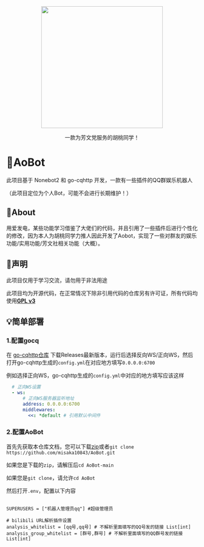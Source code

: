 


<div align=center><img width="320" height="320" src="https://s2.loli.net/2023/01/16/7b4TJpn1tYP8sej.png"/></div>


<div align=center><p>一款为芳文党服务的胡桃同学！</p></div>

# 🤖AoBot

此项目基于 Nonebot2 和 go-cqhttp 开发，一款有一些插件的QQ群娱乐机器人

（此项目定位为个人Bot，可能不会进行长期维护！）

## 💭About

用爱发电，某些功能学习借鉴了大佬们的代码，并且引用了一些插件后进行个性化的修改，因为本人为胡桃同学力推人因此开发了Aobot，实现了一些对群友的娱乐功能/实用功能/芳文社相关功能（大概）。

## 📣声明

此项目仅用于学习交流，请勿用于非法用途

此项目均为开源代码，在正常情况下除非引用代码的仓库另有许可证，所有代码均使用[**GPL v3**](https://choosealicense.com/licenses/gpl-3.0/)

## 💡简单部署

### 1.配置gocq

在 [go-cqhttp仓库](https://github.com/Mrs4s/go-cqhttp) 下载Releases最新版本，运行后选择反向WS/正向WS，然后打开go-cqhttp生成的`config.yml`在对应地方填写`0.0.0.0:6700`

例如选择正向WS，go-cqhttp生成的`config.yml`中对应的地方填写应该这样

```yml
  # 正向WS设置
  - ws:
      # 正向WS服务器监听地址
      address: 0.0.0.0:6700
      middlewares:
        <<: *default # 引用默认中间件
```

### 2.配置AoBot

首先先获取本仓库文档，您可以下载[zip](https://github.com/misaka10843/AoBot/archive/refs/heads/main.zip)或者`git clone https://github.com/misaka10843/AoBot.git`

如果您是下载的`zip`，请解压后`cd AoBot-main`

如果您是`git clone`，请允许`cd AoBot`

然后打开`.env`，配置以下内容

```.env

SUPERUSERS = ["机器人管理员qq"] #超级管理员

# bilibili URL解析插件设置
analysis_whitelist = [qq号,qq号] # 不解析里面填写的QQ号发的链接 List[int]
analysis_group_whitelist = [群号,群号] # 不解析里面填写的QQ群号发的链接 List[int]

```
